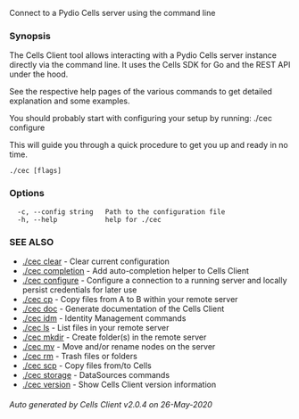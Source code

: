 Connect to a Pydio Cells server using the command line

### Synopsis


The Cells Client tool allows interacting with a Pydio Cells server instance directly via the command line. 
It uses the Cells SDK for Go and the REST API under the hood.

See the respective help pages of the various commands to get detailed explanation and some examples.

You should probably start with configuring your setup by running:
 ./cec configure

This will guide you through a quick procedure to get you up and ready in no time.


```
./cec [flags]
```

### Options

```
  -c, --config string   Path to the configuration file
  -h, --help            help for ./cec
```

### SEE ALSO

* [./cec clear](./cec-clear)	 - Clear current configuration
* [./cec completion](./cec-completion)	 - Add auto-completion helper to Cells Client
* [./cec configure](./cec-configure)	 - Configure a connection to a running server and locally persist credentials for later use
* [./cec cp](./cec-cp)	 - Copy files from A to B within your remote server
* [./cec doc](./cec-doc)	 - Generate documentation of the Cells Client
* [./cec idm](./cec-idm)	 - Identity Management commands
* [./cec ls](./cec-ls)	 - List files in your remote server
* [./cec mkdir](./cec-mkdir)	 - Create folder(s) in the remote server
* [./cec mv](./cec-mv)	 - Move and/or rename nodes on the server
* [./cec rm](./cec-rm)	 - Trash files or folders
* [./cec scp](./cec-scp)	 - Copy files from/to Cells
* [./cec storage](./cec-storage)	 - DataSources commands
* [./cec version](./cec-version)	 - Show Cells Client version information

###### Auto generated by Cells Client v2.0.4 on 26-May-2020

